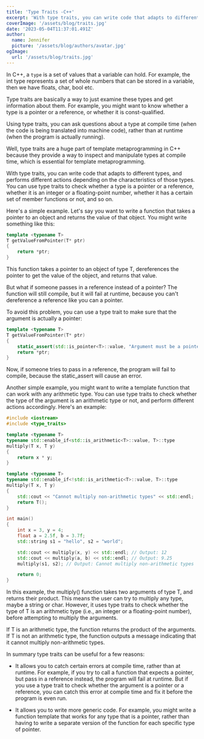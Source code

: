 ```yaml
---
title: 'Type Traits -C++'
excerpt: 'With type traits, you can write code that adapts to different types, and performs different actions depending on the characteristics of those types.'
coverImage: '/assets/blog/traits.jpg'
date: '2023-05-04T11:37:01.491Z'
author:
  name: Jennifer
  picture: '/assets/blog/authors/avatar.jpg'
ogImage:
  url: '/assets/blog/traits.jpg'
---
```


In C++, a `type` is a set of values that a variable can hold. For example, the int type represents a set of whole numbers that can be stored in a variable, then we have floats, char, bool etc.

Type traits are basically a way to just examine these types and get information about them. For example, you might want to know whether a type is a pointer or a reference, or whether it is const-qualified.

Using type traits, you can ask questions about a type at compile time (when the code is being translated into machine code), rather than at runtime (when the program is actually running).

Well, type traits are a huge part of template metaprogramming in C++ because they provide a way to inspect and manipulate types at compile time, which is essential for template metaprogramming. 

With type traits, you can write code that adapts to different types, and performs different actions depending on the characteristics of those types. You can use type traits to check whether a type is a pointer or a reference, whether it is an integer or a floating-point number, whether it has a certain set of member functions or not, and so on.

Here's a simple example. Let's say you want to write a function that takes a pointer to an object and returns the value of that object. You might write something like this:

```cpp
template <typename T>
T getValueFromPointer(T* ptr)
{
    return *ptr;
}
```

This function takes a pointer to an object of type T, dereferences the pointer to get the value of the object, and returns that value.

But what if someone passes in a reference instead of a pointer? The function will still compile, but it will fail at runtime, because you can't dereference a reference like you can a pointer.

To avoid this problem, you can use a type trait to make sure that the argument is actually a pointer:

```cpp
template <typename T>
T getValueFromPointer(T* ptr)
{
    static_assert(std::is_pointer<T>::value, "Argument must be a pointer");
    return *ptr;
}
```
Now, if someone tries to pass in a reference, the program will fail to compile, because the static_assert will cause an error.

Another simple example, you might want to write a template function that can work with any arithmetic type. You can use type traits to check whether the type of the argument is an arithmetic type or not, and perform different actions accordingly. Here's an example:

```cpp
#include <iostream>
#include <type_traits>

template <typename T>
typename std::enable_if<std::is_arithmetic<T>::value, T>::type
multiply(T x, T y)
{
    return x * y;
}

template <typename T>
typename std::enable_if<!std::is_arithmetic<T>::value, T>::type
multiply(T x, T y)
{
    std::cout << "Cannot multiply non-arithmetic types" << std::endl;
    return T();
}

int main()
{
    int x = 3, y = 4;
    float a = 2.5f, b = 3.7f;
    std::string s1 = "hello", s2 = "world";

    std::cout << multiply(x, y) << std::endl; // Output: 12
    std::cout << multiply(a, b) << std::endl; // Output: 9.25
    multiply(s1, s2); // Output: Cannot multiply non-arithmetic types

    return 0;
}
```
In this example, the multiply() function takes two arguments of type T, and returns their product. This means the user can try to multiply any type, maybe a string or char. However, it uses type traits to check whether the type of T is an arithmetic type (i.e., an integer or a floating-point number), before attempting to multiply the arguments. 

If T is an arithmetic type, the function returns the product of the arguments. If T is not an arithmetic type, the function outputs a message indicating that it cannot multiply non-arithmetic types. 


In summary type traits can be useful for a few reasons:

- It allows you to catch certain errors at compile time, rather than at runtime. For example, if you try to call a function that expects a pointer, but pass in a reference instead, the program will fail at runtime. But if you use a type trait to check whether the argument is a pointer or a reference, you can catch this error at compile time and fix it before the program is even run.

- It allows you to write more generic code. For example, you might write a function template that works for any type that is a pointer, rather than having to write a separate version of the function for each specific type of pointer.